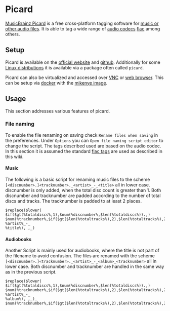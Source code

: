 # Picard

[MusicBrainz Picard](https://picard.musicbrainz.org/) is a free cross-platform
tagging software for [music or other audio files](./audio.md).
It is able to tag a wide range of [audio codecs](./audio.md#audio-codecs)
[flac](./flac_(codec).md) among others.

## Setup

Picard is available on the [official website](https://picard.musicbrainz.org/)
and [github](https://github.com/metabrainz/picard).
Additionally for some [Linux distributions](/wiki/linux.md#distributions)
it is available via a package often called `picard`.

Picard can also be virtualized and accessed over [VNC](/wiki/vnc.md) or
[web browser](/wiki/web_browser.md).
This can be setup via [docker](/wiki/docker.md) with the
[mikenye image](/wiki/docker/mikenye_-_picard.md).

## Usage

This section addresses various features of picard.

### File naming

To enable the file renaming on saving check `Rename files when saving` in the
preferences.
Under `Options` you can `Open file naming script editor` to change the script.
The tags described used are based on the audio codec.
In this section it is assumed the standard
[flac tags](./flac_(codec).md#tagging) are used as described in this wiki.

#### Music

The following is a basic script for renaming music files to the scheme
`[<discnumber>.]<tracknumber>._<artist>_-_<title>`
all in lower case.
discnumber is only added, when the total disc count is greater than 1.
Both discnumber and tracknumber are padded according to the number of total
discs and tracks.
The tracknumber is padded to at least 2 places.

```
$replace($lower(
$if($gt(%totaldiscs%,1),$num(%discnumber%,$len(%totaldiscs%)).,)
$num(%tracknumber%,$if($gt($len(%totaltracks%),2),$len(%totaltracks%),2))._
%artist%_-_
%title%), ,_)
```

#### Audiobooks

Another Script is mainly used for audiobooks, where the title is not part of
the filename to avoid confusion.
The files are renamed with the scheme
`[<discnumber>.]<tracknumber>._<artist>_-_<album>_<tracknumber>`
all in lower case.
Both discnumber and tracknumber are handled in the same way as in the previous
script.

```
$replace($lower(
$if($gt(%totaldiscs%,1),$num(%discnumber%,$len(%totaldiscs%)).,)
$num(%tracknumber%,$if($gt($len(%totaltracks%),2),$len(%totaltracks%),2))._
%artist%_-_
%album%), ,_)_
$num(%tracknumber%,$if($gt($len(%totaltracks%),2),$len(%totaltracks%),2))
```
